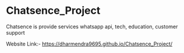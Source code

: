 # Chatsence_Project
Chatsence is provide services whatsapp api, tech, education, customer support

Website Link:- https://dharmendra9695.github.io/Chatsence_Project/
